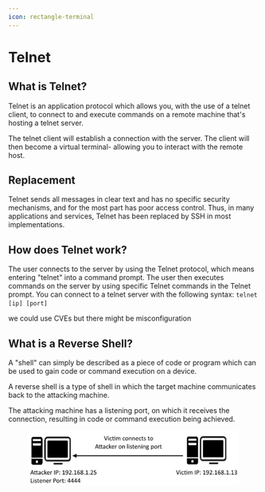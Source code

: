 ```yaml
---
icon: rectangle-terminal
---
```


# Telnet

## What is Telnet?

Telnet is an application protocol which allows you, with the use of a telnet client, to connect to and execute commands on a remote machine that's hosting a telnet server.

The telnet client will establish a connection with the server. The client will then become a virtual terminal- allowing you to interact with the remote host.

## Replacement

Telnet sends all messages in clear text and has no specific security mechanisms, and for the most part has poor access control. Thus, in many applications and services, Telnet has been replaced by SSH in most implementations.

## How does Telnet work?

The user connects to the server by using the Telnet protocol, which means entering "telnet" into a command prompt. The user then executes commands on the server by using specific Telnet commands in the Telnet prompt. You can connect to a telnet server with the following syntax: `telnet [ip] [port]`



we could use CVEs but there might be misconfiguration

## What is a Reverse Shell?

A "shell" can simply be described as a piece of code or program which can be used to gain code or command execution on a device.

A reverse shell is a type of shell in which the target machine communicates back to the attacking machine.

The attacking machine has a listening port, on which it receives the connection, resulting in code or command execution being achieved.

<figure><img src="../../.gitbook/assets/image (1) (1) (1).png" alt=""><figcaption></figcaption></figure>

